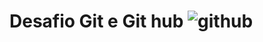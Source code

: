 # Desafio Git e Git hub ![github](https://hermes.digitalinnovation.one/tracks/3c8be628-5138-4b63-9cfa-e5313cc03103.png)



